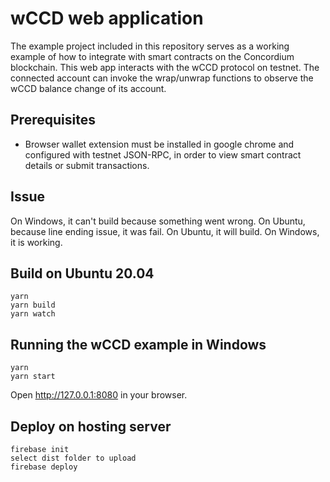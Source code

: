# wCCD web application

The example project included in this repository serves as a working example of how to integrate with smart contracts on the Concordium blockchain. This web app interacts with the wCCD protocol on testnet. The connected account can invoke the wrap/unwrap functions to observe the wCCD balance change of its account.

## Prerequisites

-   Browser wallet extension must be installed in google chrome and configured with testnet JSON-RPC, in order to view smart contract details or submit transactions.

## Issue
On Windows, it can't build because something went wrong.
On Ubuntu, because line ending issue, it was fail.
On Ubuntu, it will build.
On Windows, it is working.

## Build on Ubuntu 20.04

```
yarn
yarn build
yarn watch
```

## Running the wCCD example in Windows

```
yarn
yarn start
```

Open http://127.0.0.1:8080 in your browser.

## Deploy on hosting server
```
firebase init
select dist folder to upload
firebase deploy
```